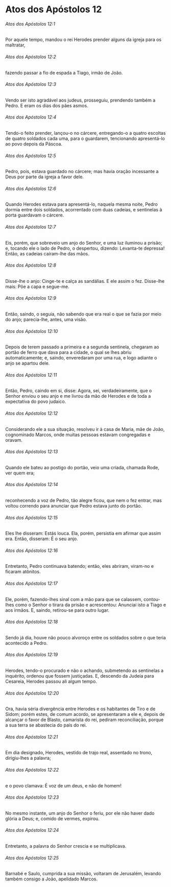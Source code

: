 # Atos dos Apóstolos 12

###### Atos dos Apóstolos 12:1

Por aquele tempo, mandou o rei Herodes prender alguns da igreja para os maltratar,

###### Atos dos Apóstolos 12:2

fazendo passar a fio de espada a Tiago, irmão de João.

###### Atos dos Apóstolos 12:3

Vendo ser isto agradável aos judeus, prosseguiu, prendendo também a Pedro. E eram os dias dos pães asmos.

###### Atos dos Apóstolos 12:4

Tendo-o feito prender, lançou-o no cárcere, entregando-o a quatro escoltas de quatro soldados cada uma, para o guardarem, tencionando apresentá-lo ao povo depois da Páscoa.

###### Atos dos Apóstolos 12:5

Pedro, pois, estava guardado no cárcere; mas havia oração incessante a Deus por parte da igreja a favor dele.

###### Atos dos Apóstolos 12:6

Quando Herodes estava para apresentá-lo, naquela mesma noite, Pedro dormia entre dois soldados, acorrentado com duas cadeias, e sentinelas à porta guardavam o cárcere.

###### Atos dos Apóstolos 12:7

Eis, porém, que sobreveio um anjo do Senhor, e uma luz iluminou a prisão; e, tocando ele o lado de Pedro, o despertou, dizendo: Levanta-te depressa! Então, as cadeias caíram-lhe das mãos.

###### Atos dos Apóstolos 12:8

Disse-lhe o anjo: Cinge-te e calça as sandálias. E ele assim o fez. Disse-lhe mais: Põe a capa e segue-me.

###### Atos dos Apóstolos 12:9

Então, saindo, o seguia, não sabendo que era real o que se fazia por meio do anjo; parecia-lhe, antes, uma visão.

###### Atos dos Apóstolos 12:10

Depois de terem passado a primeira e a segunda sentinela, chegaram ao portão de ferro que dava para a cidade, o qual se lhes abriu automaticamente; e, saindo, enveredaram por uma rua, e logo adiante o anjo se apartou dele.

###### Atos dos Apóstolos 12:11

Então, Pedro, caindo em si, disse: Agora, sei, verdadeiramente, que o Senhor enviou o seu anjo e me livrou da mão de Herodes e de toda a expectativa do povo judaico.

###### Atos dos Apóstolos 12:12

Considerando ele a sua situação, resolveu ir à casa de Maria, mãe de João, cognominado Marcos, onde muitas pessoas estavam congregadas e oravam.

###### Atos dos Apóstolos 12:13

Quando ele bateu ao postigo do portão, veio uma criada, chamada Rode, ver quem era;

###### Atos dos Apóstolos 12:14

reconhecendo a voz de Pedro, tão alegre ficou, que nem o fez entrar, mas voltou correndo para anunciar que Pedro estava junto do portão.

###### Atos dos Apóstolos 12:15

Eles lhe disseram: Estás louca. Ela, porém, persistia em afirmar que assim era. Então, disseram: É o seu anjo.

###### Atos dos Apóstolos 12:16

Entretanto, Pedro continuava batendo; então, eles abriram, viram-no e ficaram atônitos.

###### Atos dos Apóstolos 12:17

Ele, porém, fazendo-lhes sinal com a mão para que se calassem, contou-lhes como o Senhor o tirara da prisão e acrescentou: Anunciai isto a Tiago e aos irmãos. E, saindo, retirou-se para outro lugar.

###### Atos dos Apóstolos 12:18

Sendo já dia, houve não pouco alvoroço entre os soldados sobre o que teria acontecido a Pedro.

###### Atos dos Apóstolos 12:19

Herodes, tendo-o procurado e não o achando, submetendo as sentinelas a inquérito, ordenou que fossem justiçadas. E, descendo da Judeia para Cesareia, Herodes passou ali algum tempo.

###### Atos dos Apóstolos 12:20

Ora, havia séria divergência entre Herodes e os habitantes de Tiro e de Sidom; porém estes, de comum acordo, se apresentaram a ele e, depois de alcançar o favor de Blasto, camarista do rei, pediram reconciliação, porque a sua terra se abastecia do país do rei.

###### Atos dos Apóstolos 12:21

Em dia designado, Herodes, vestido de trajo real, assentado no trono, dirigiu-lhes a palavra;

###### Atos dos Apóstolos 12:22

e o povo clamava: É voz de um deus, e não de homem!

###### Atos dos Apóstolos 12:23

No mesmo instante, um anjo do Senhor o feriu, por ele não haver dado glória a Deus; e, comido de vermes, expirou.

###### Atos dos Apóstolos 12:24

Entretanto, a palavra do Senhor crescia e se multiplicava.

###### Atos dos Apóstolos 12:25

Barnabé e Saulo, cumprida a sua missão, voltaram de Jerusalém, levando também consigo a João, apelidado Marcos.

